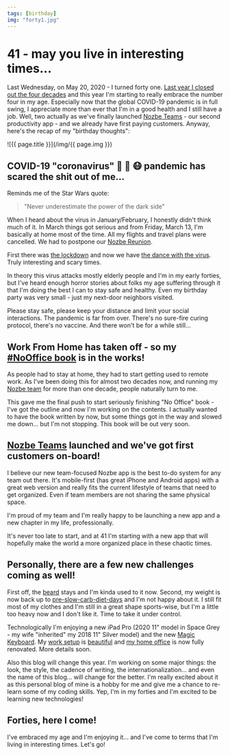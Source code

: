 ```yaml
---
tags: [birthday]
img: "forty1.jpg"
---
```


# 41 - may you live in interesting times...

Last Wednesday, on May 20, 2020 - I turned forty one. [Last year I closed out the four decades](https://sliwinski.com/forty) and this year I'm starting to really embrace the number four in my age. Especially now that the global COVID-19 pandemic is in full swing, I appreciate more than ever that I'm in a good health and I still have a job. Well, two actually as we've finally launched [Nozbe Teams](https://nozbe.com/) - our second productivity app - and we already have first paying customers. Anyway, here's the recap of my "birthday thoughts":

<!--More-->

![{{ page.title }}](/img/{{ page.img }})

## COVID-19 "coronavirus" 👑 🦠 😷 pandemic has scared the shit out of me...

Reminds me of the Star Wars quote:

> "Never underestimate the power of the dark side"

When I heard about the virus in January/February, I honestly didn't think much of it. In March things got serious and from Friday, March 13, I'm basically at home most of the time. All my flights and travel plans were cancelled. We had to postpone our [Nozbe Reunion](https://sliwinski.com/reunion).

First there was [the lockdown](https://medium.com/@tomaspueyo/coronavirus-act-today-or-people-will-die-f4d3d9cd99ca) and now we have [the dance with the virus](https://medium.com/@tomaspueyo/coronavirus-the-hammer-and-the-dance-be9337092b56). Truly interesting and scary times.

In theory this virus attacks mostly elderly people and I'm in my early forties, but I've heard enough horror stories about folks my age suffering through it that I'm doing the best I can to stay safe and healthy. Even my birthday party was very small - just my next-door neighbors visited.

Please stay safe, please keep your distance and limit your social interactions. The pandemic is far from over. There's no sure-fire curing protocol, there's no vaccine. And there won't be for a while still...

## Work From Home has taken off - so my [#NoOffice book](https://nooffice.org) is in the works!

As people had to stay at home, they had to start getting used to remote work. As I've been doing this for almost two decades now, and running my [Nozbe team](https://nozbe.com/about) for more than one decade, people naturally turn to me.

This gave me the final push to start seriously finishing "No Office" book - I've got the outline and now I'm working on the contents. I actually wanted to have the book written by now, but some things got in the way and slowed me down... but I'm not stopping. This book will be out very soon.

## [Nozbe Teams](https://nozbe.com/) launched and we've got first customers on-board!

I believe our new team-focused Nozbe app is the best to-do system for any team out there. It's mobile-first (has great iPhone and Android apps) with a great web version and really fits the current lifestyle of teams that need to get organized. Even if team members are not sharing the same physical space.

I'm proud of my team and I'm really happy to be launching a new app and a new chapter in my life, professionally.

It's never too late to start, and at 41 I'm starting with a new app that will hopefully make the world a more organized place in these chaotic times.

## Personally, there are a few new challenges coming as well!

First off, the [beard](https://sliwinski.com/beard) stays and I'm kinda used to it now. Second, my weight is now back up to [pre-slow-carb-diet-days](https://sliwinski.com/slow-carb-diet) and I'm not happy about it. I still fit most of my clothes and I'm still in a great shape sports-wise, but I'm a little too heavy now and I don't like it. Time to take it under control.

Technologically I'm enjoying a new iPad Pro (2020 11" model in Space Grey - my wife "inherited" my 2018 11" Silver model) and the new [Magic Keyboard](https://sliwinski.com/magic). My [work setup](https://sliwinski.com/desk) is [beautiful](https://sliwinski.com/backlit) and [my home office](https://sliwinski.com/office20) is now fully renovated. More details soon.

Also this blog will change this year. I'm working on some major things: the look, the style, the cadence of writing, the internationalization... and even the name of this blog... will change for the better. I'm really excited about it as this personal blog of mine is a hobby for me and give me a chance to re-learn some of my coding skills. Yep, I'm in my forties and I'm excited to be learning new technologies!

## Forties, here I come!

I've embraced my age and I'm enjoying it... and I've come to terms that I'm living in interesting times. Let's go!

[n]: https://nozbe.com/?a=mike
[p]: /podcast